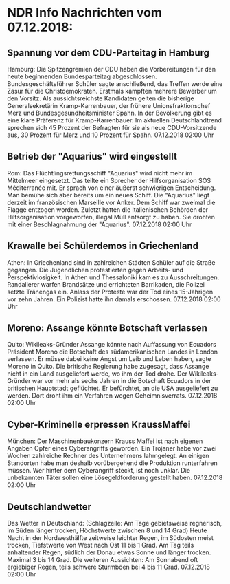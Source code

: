 # NDR Info Nachrichten vom 07.12.2018:


## Spannung vor dem CDU-Parteitag in Hamburg
Hamburg: Die Spitzengremien der CDU haben die Vorbereitungen für den heute beginnenden Bundesparteitag abgeschlossen. Bundesgeschäftsführer Schüler sagte anschließend, das Treffen werde eine Zäsur für die Christdemokraten. Erstmals kämpften mehrere Bewerber um den Vorsitz. Als aussichtsreichste Kandidaten gelten die bisherige Generalsekretärin Kramp-Karrenbauer, der frühere Unionsfraktionschef Merz und Bundesgesundheitsminister Spahn. In der Bevölkerung gibt es eine klare Präferenz für Kramp-Karrenbauer. Im aktuellen Deutschlandtrend sprechen sich 45 Prozent der Befragten für sie als neue CDU-Vorsitzende aus, 30 Prozent für Merz und 10 Prozent für Spahn. 07.12.2018 02:00 Uhr 

## Betrieb der "Aquarius" wird eingestellt
Rom: Das Flüchtlingsrettungsschiff "Aquarius" wird nicht mehr im Mittelmeer eingesetzt. Das teilte ein Sprecher der Hilfsorganisation SOS Méditerranée mit. Er sprach von einer äußerst schwierigen Entscheidung. Man bemühe sich aber bereits um ein neues Schiff. Die "Aquarius" liegt derzeit im französischen Marseille vor Anker. Dem Schiff war zweimal die Flagge entzogen worden. Zuletzt hatten die italienischen Behörden der Hilfsorganisation vorgeworfen, illegal Müll entsorgt zu haben. Sie drohten mit einer Beschlagnahmung der "Aquarius". 07.12.2018 02:00 Uhr 

## Krawalle bei Schülerdemos in Griechenland
Athen: In Griechenland sind in zahlreichen Städten Schüler auf die Straße gegangen. Die Jugendlichen protestierten gegen Arbeits- und Perspektivlosigkeit. In Athen und Thessaloniki kam es zu Ausschreitungen. Randalierer warfen Brandsätze und errichteten Barrikaden, die Polizei setzte Tränengas ein. Anlass der Proteste war der Tod eines 15-Jährigen vor zehn Jahren. Ein Polizist hatte ihn damals erschossen. 07.12.2018 02:00 Uhr 

## Moreno: Assange könnte Botschaft verlassen
Quito: Wikileaks-Gründer Assange könnte nach Auffassung von Ecuadors Präsident Moreno die Botschaft des südamerikanischen Landes in London verlassen. Er müsse dabei keine Angst um Leib und Leben haben, sagte Moreno in Quito. Die britische Regierung habe zugesagt, dass Assange nicht in ein Land ausgeliefert werde, wo ihm der Tod drohe. Der Wikileaks-Gründer war vor mehr als sechs Jahren in die Botschaft Ecuadors in der britischen Hauptstadt geflüchtet. Er befürchtet, an die USA ausgeliefert zu werden. Dort droht ihm ein Verfahren wegen Geheimnisverrats. 07.12.2018 02:00 Uhr 

## Cyber-Kriminelle erpressen KraussMaffei
München: Der Maschinenbaukonzern Krauss Maffei ist nach eigenen Angaben Opfer eines Cyberangriffs geworden. Ein Trojaner habe vor zwei Wochen zahlreiche Rechner des Unternehmens lahmgelegt. An einigen Standorten habe man deshalb vorübergehend die Produktion runterfahren müssen. Wer hinter dem Cyberangriff steckt, ist noch unklar. Die unbekannten Täter sollen eine Lösegeldforderung gestellt haben. 07.12.2018 02:00 Uhr 

## Deutschlandwetter
Das Wetter in Deutschland:
(Schlagzeile: Am Tage gebietsweise regnerisch, im Süden länger trocken, Höchstwerte zwischen 8 und 14 Grad) Heute Nacht in der Nordwesthälfte zeitweise leichter Regen, im Südosten meist trocken, Tiefstwerte von West nach Ost 11 bis 1 Grad. Am Tag teils anhaltender Regen, südlich der Donau etwas Sonne und länger trocken. Maximal 3 bis 14 Grad. Die weiteren Aussichten: Am Sonnabend oft ergiebiger Regen, teils schwere Sturmböen bei 4 bis 11 Grad. 07.12.2018 02:00 Uhr 
